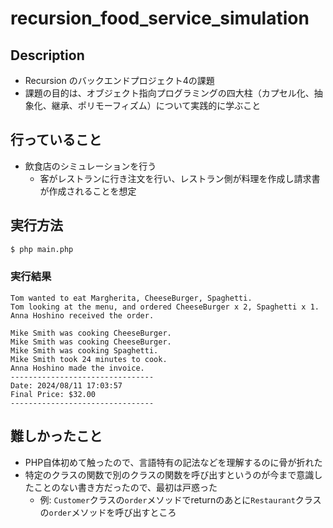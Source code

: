 # recursion_food_service_simulation

## Description

- Recursion のバックエンドプロジェクト4の課題
- 課題の目的は、オブジェクト指向プログラミングの四大柱（カプセル化、抽象化、継承、ポリモーフィズム）について実践的に学ぶこと

## 行っていること

- 飲食店のシミュレーションを行う
  - 客がレストランに行き注文を行い、レストラン側が料理を作成し請求書が作成されることを想定

## 実行方法

```bash
$ php main.php
```

### 実行結果

```
Tom wanted to eat Margherita, CheeseBurger, Spaghetti.
Tom looking at the menu, and ordered CheeseBurger x 2, Spaghetti x 1.
Anna Hoshino received the order.

Mike Smith was cooking CheeseBurger.
Mike Smith was cooking CheeseBurger.
Mike Smith was cooking Spaghetti.
Mike Smith took 24 minutes to cook.
Anna Hoshino made the invoice.
--------------------------------
Date: 2024/08/11 17:03:57
Final Price: $32.00
--------------------------------
```

## 難しかったこと

- PHP自体初めて触ったので、言語特有の記法などを理解するのに骨が折れた
- 特定のクラスの関数で別のクラスの関数を呼び出すというのが今まで意識したことのない書き方だったので、最初は戸惑った
  - 例: `Customer`クラスの`order`メソッドでreturnのあとに`Restaurant`クラスの`order`メソッドを呼び出すところ
